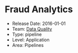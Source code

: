 # Fraud Analytics
* Release Date: 2016-01-01
* Team: [Data Quality](../teams/data-quality.md)
* Type: pipeline
* Level: Application
* Area: Pipelines
